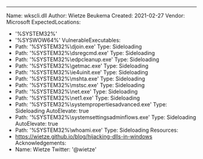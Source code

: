 ---
Name: wkscli.dll
Author: Wietze Beukema
Created: 2021-02-27
Vendor: Microsoft
ExpectedLocations:
- '%SYSTEM32%'
- '%SYSWOW64%'
VulnerableExecutables:
- Path: '%SYSTEM32%\djoin.exe'
  Type: Sideloading
- Path: '%SYSTEM32%\dsregcmd.exe'
  Type: Sideloading
- Path: '%SYSTEM32%\edpcleanup.exe'
  Type: Sideloading
- Path: '%SYSTEM32%\getmac.exe'
  Type: Sideloading
- Path: '%SYSTEM32%\ie4uinit.exe'
  Type: Sideloading
- Path: '%SYSTEM32%\mshta.exe'
  Type: Sideloading
- Path: '%SYSTEM32%\mstsc.exe'
  Type: Sideloading
- Path: '%SYSTEM32%\net.exe'
  Type: Sideloading
- Path: '%SYSTEM32%\net1.exe'
  Type: Sideloading
- Path: '%SYSTEM32%\systempropertiesadvanced.exe'
  Type: Sideloading
  AutoElevate: true
- Path: '%SYSTEM32%\systemsettingsadminflows.exe'
  Type: Sideloading
  AutoElevate: true
- Path: '%SYSTEM32%\whoami.exe'
  Type: Sideloading
Resources:
- https://wietze.github.io/blog/hijacking-dlls-in-windows
Acknowledgements:
- Name: Wietze
  Twitter: '@wietze'
